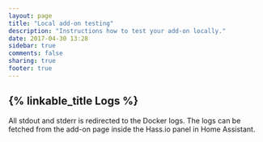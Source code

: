 ```yaml
---
layout: page
title: "Local add-on testing"
description: "Instructions how to test your add-on locally."
date: 2017-04-30 13:28
sidebar: true
comments: false
sharing: true
footer: true
---
```


## {% linkable_title Logs %}

All stdout and stderr is redirected to the Docker logs. The logs can be fetched from the add-on page inside the Hass.io panel in Home Assistant.
